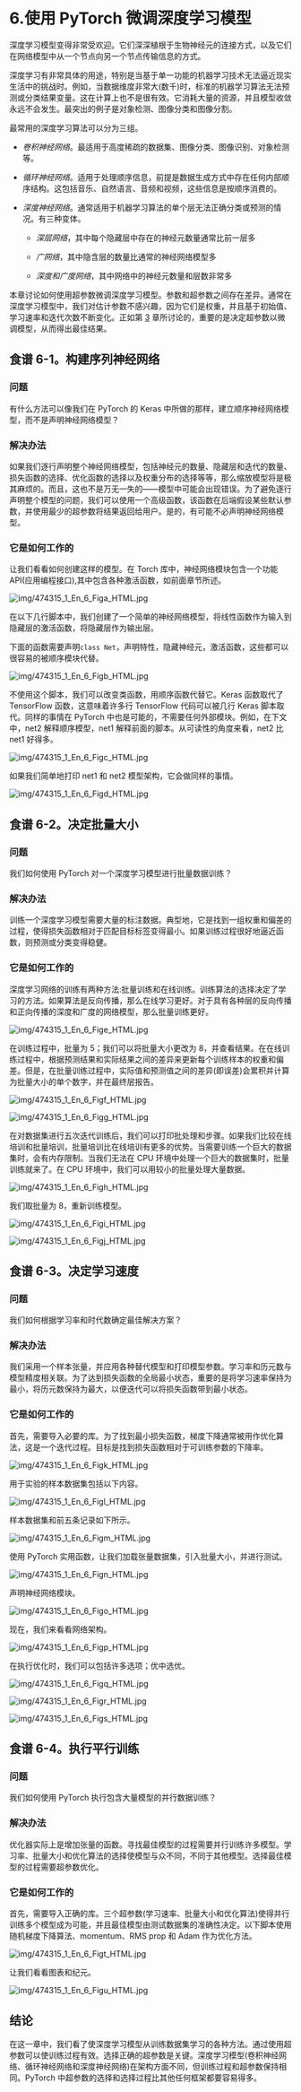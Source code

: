 # 6.使用 PyTorch 微调深度学习模型

深度学习模型变得非常受欢迎。它们深深植根于生物神经元的连接方式，以及它们在网络模型中从一个节点向另一个节点传输信息的方式。

深度学习有非常具体的用途，特别是当基于单一功能的机器学习技术无法逼近现实生活中的挑战时。例如，当数据维度非常大(数千)时，标准的机器学习算法无法预测或分类结果变量。这在计算上也不是很有效。它消耗大量的资源，并且模型收敛永远不会发生。最突出的例子是对象检测、图像分类和图像分割。

最常用的深度学习算法可以分为三组。

*   *卷积神经网络*。最适用于高度稀疏的数据集、图像分类、图像识别、对象检测等。

*   *循环神经网络*。适用于处理顺序信息，前提是数据生成方式中存在任何内部顺序结构。这包括音乐、自然语言、音频和视频，这些信息是按顺序消费的。

*   *深度神经网络*。通常适用于机器学习算法的单个层无法正确分类或预测的情况。有三种变体。
    *   *深层网络*，其中每个隐藏层中存在的神经元数量通常比前一层多

    *   *广网络*，其中隐含层的数量比通常的神经网络模型多

    *   *深度和广度网络*，其中网络中的神经元数量和层数非常多

本章讨论如何使用超参数微调深度学习模型。参数和超参数之间存在差异。通常在深度学习模型中，我们对估计参数不感兴趣，因为它们是权重，并且基于初始值、学习速率和迭代次数不断变化。正如第 [3](3.html) 章所讨论的，重要的是决定超参数以微调模型，从而得出最佳结果。

## 食谱 6-1。构建序列神经网络

### 问题

有什么方法可以像我们在 PyTorch 的 Keras 中所做的那样，建立顺序神经网络模型，而不是声明神经网络模型？

### 解决办法

如果我们逐行声明整个神经网络模型，包括神经元的数量、隐藏层和迭代的数量、损失函数的选择、优化函数的选择以及权重分布的选择等等，那么缩放模型将是极其麻烦的。而且，这也不是万无一失的——模型中可能会出现错误。为了避免逐行声明整个模型的问题，我们可以使用一个高级函数，该函数在后端假设某些默认参数，并使用最少的超参数将结果返回给用户。是的，有可能不必声明神经网络模型。

### 它是如何工作的

让我们看看如何创建这样的模型。在 Torch 库中，神经网络模块包含一个功能 API(应用编程接口),其中包含各种激活函数，如前面章节所述。

![img/474315_1_En_6_Figa_HTML.jpg](img/474315_1_En_6_Figa_HTML.jpg)

在以下几行脚本中，我们创建了一个简单的神经网络模型，将线性函数作为输入到隐藏层的激活函数，将隐藏层作为输出层。

下面的函数需要声明`class Net`，声明特性，隐藏神经元，激活函数，这些都可以很容易的被顺序模块代替。

![img/474315_1_En_6_Figb_HTML.jpg](img/474315_1_En_6_Figb_HTML.jpg)

不使用这个脚本，我们可以改变类函数，用顺序函数代替它。Keras 函数取代了 TensorFlow 函数，这意味着许多行 TensorFlow 代码可以被几行 Keras 脚本取代。同样的事情在 PyTorch 中也是可能的，不需要任何外部模块。例如，在下文中，net2 解释顺序模型，net1 解释前面的脚本。从可读性的角度来看，net2 比 net1 好得多。

![img/474315_1_En_6_Figc_HTML.jpg](img/474315_1_En_6_Figc_HTML.jpg)

如果我们简单地打印 net1 和 net2 模型架构，它会做同样的事情。

![img/474315_1_En_6_Figd_HTML.jpg](img/474315_1_En_6_Figd_HTML.jpg)

## 食谱 6-2。决定批量大小

### 问题

我们如何使用 PyTorch 对一个深度学习模型进行批量数据训练？

### 解决办法

训练一个深度学习模型需要大量的标注数据。典型地，它是找到一组权重和偏差的过程，使得损失函数相对于匹配目标标签变得最小。如果训练过程很好地逼近函数，则预测或分类变得稳健。

### 它是如何工作的

深度学习网络的训练有两种方法:批量训练和在线训练。训练算法的选择决定了学习的方法。如果算法是反向传播，那么在线学习更好。对于具有各种层的反向传播和正向传播的深度和广度的网络模型，那么批量训练更好。

![img/474315_1_En_6_Fige_HTML.jpg](img/474315_1_En_6_Fige_HTML.jpg)

在训练过程中，批量为 5；我们可以将批量大小更改为 8，并查看结果。在在线训练过程中，根据预测结果和实际结果之间的差异来更新每个训练样本的权重和偏差。但是，在批量训练过程中，实际值和预测值之间的差异(即误差)会累积并计算为批量大小的单个数字，并在最终层报告。

![img/474315_1_En_6_Figf_HTML.jpg](img/474315_1_En_6_Figf_HTML.jpg)

![img/474315_1_En_6_Figg_HTML.jpg](img/474315_1_En_6_Figg_HTML.jpg)

在对数据集进行五次迭代训练后，我们可以打印批处理和步骤。如果我们比较在线培训和批量培训，批量培训比在线培训有更多的优势。当需要训练一个巨大的数据集时，会有内存限制。当我们无法在 CPU 环境中处理一个巨大的数据集时，批量训练就来了。在 CPU 环境中，我们可以用较小的批量处理大量数据。

![img/474315_1_En_6_Figh_HTML.jpg](img/474315_1_En_6_Figh_HTML.jpg)

我们取批量为 8，重新训练模型。

![img/474315_1_En_6_Figi_HTML.jpg](img/474315_1_En_6_Figi_HTML.jpg)

![img/474315_1_En_6_Figj_HTML.jpg](img/474315_1_En_6_Figj_HTML.jpg)

## 食谱 6-3。决定学习速度

### 问题

我们如何根据学习率和时代数确定最佳解决方案？

### 解决办法

我们采用一个样本张量，并应用各种替代模型和打印模型参数。学习率和历元数与模型精度相关联。为了达到损失函数的全局最小状态，重要的是将学习速率保持为最小，将历元数保持为最大，以便迭代可以将损失函数带到最小状态。

### 它是如何工作的

首先，需要导入必要的库。为了找到最小损失函数，梯度下降通常被用作优化算法，这是一个迭代过程。目标是找到损失函数相对于可训练参数的下降率。

![img/474315_1_En_6_Figk_HTML.jpg](img/474315_1_En_6_Figk_HTML.jpg)

用于实验的样本数据集包括以下内容。

![img/474315_1_En_6_Figl_HTML.jpg](img/474315_1_En_6_Figl_HTML.jpg)

样本数据集和前五条记录如下所示。

![img/474315_1_En_6_Figm_HTML.jpg](img/474315_1_En_6_Figm_HTML.jpg)

使用 PyTorch 实用函数，让我们加载张量数据集，引入批量大小，并进行测试。

![img/474315_1_En_6_Fign_HTML.jpg](img/474315_1_En_6_Fign_HTML.jpg)

声明神经网络模块。

![img/474315_1_En_6_Figo_HTML.jpg](img/474315_1_En_6_Figo_HTML.jpg)

现在，我们来看看网络架构。

![img/474315_1_En_6_Figp_HTML.jpg](img/474315_1_En_6_Figp_HTML.jpg)

在执行优化时，我们可以包括许多选项；优中选优。

![img/474315_1_En_6_Figq_HTML.jpg](img/474315_1_En_6_Figq_HTML.jpg)

![img/474315_1_En_6_Figr_HTML.jpg](img/474315_1_En_6_Figr_HTML.jpg)

![img/474315_1_En_6_Figs_HTML.jpg](img/474315_1_En_6_Figs_HTML.jpg)

## 食谱 6-4。执行平行训练

### 问题

我们如何使用 PyTorch 执行包含大量模型的并行数据训练？

### 解决办法

优化器实际上是增加张量的函数。寻找最佳模型的过程需要并行训练许多模型。学习率、批量大小和优化算法的选择使模型与众不同，不同于其他模型。选择最佳模型的过程需要超参数优化。

### 它是如何工作的

首先，需要导入正确的库。三个超参数(学习速率、批量大小和优化算法)使得并行训练多个模型成为可能，并且最佳模型由测试数据集的准确性决定。以下脚本使用随机梯度下降算法、momentum、RMS prop 和 Adam 作为优化方法。

![img/474315_1_En_6_Figt_HTML.jpg](img/474315_1_En_6_Figt_HTML.jpg)

让我们看看图表和纪元。

![img/474315_1_En_6_Figu_HTML.jpg](img/474315_1_En_6_Figu_HTML.jpg)

## 结论

在这一章中，我们看了使深度学习模型从训练数据集学习的各种方法。通过使用超参数可以使训练过程有效。选择正确的超参数是关键。深度学习模型(卷积神经网络、循环神经网络和深度神经网络)在架构方面不同，但训练过程和超参数保持相同。PyTorch 中超参数的选择和选择过程比其他任何框架都要容易得多。